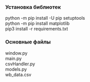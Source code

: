 ### Установка библиотек
python -m pip install -U pip setuptools\
python -m pip install matplotlib\
pip3 install -r requirements.txt

### Основные файлы
window.py\
main.py\
csvHandler.py\
models.py\
wb_data.csv
